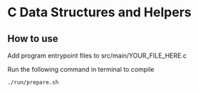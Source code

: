 # C Data Structures and Helpers

## How to use

Add program entrypoint files to src/main/YOUR_FILE_HERE.c

Run the following command in terminal to compile

```
./run/prepare.sh
```
